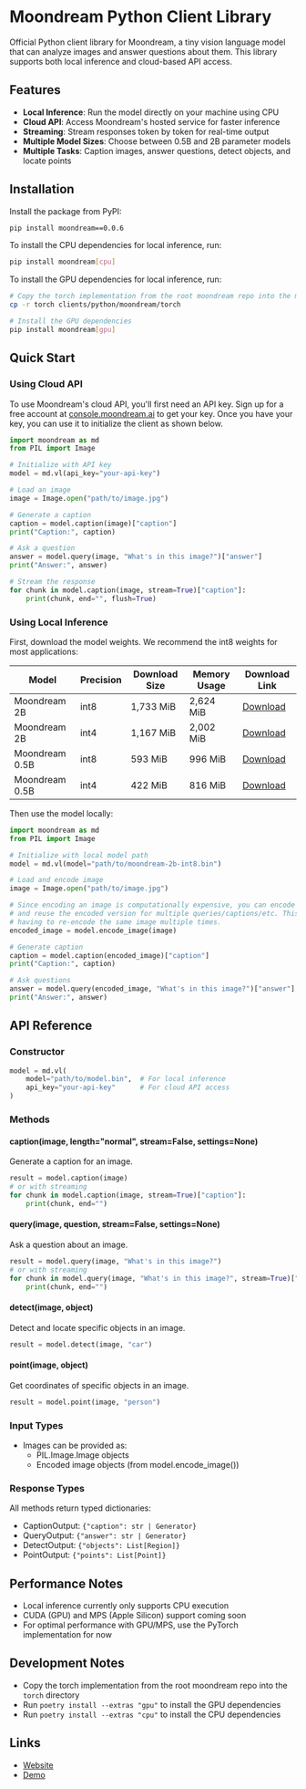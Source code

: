 # Moondream Python Client Library

Official Python client library for Moondream, a tiny vision language model that
can analyze images and answer questions about them. This library supports both
local inference and cloud-based API access.

## Features

- **Local Inference**: Run the model directly on your machine using CPU
- **Cloud API**: Access Moondream's hosted service for faster inference
- **Streaming**: Stream responses token by token for real-time output
- **Multiple Model Sizes**: Choose between 0.5B and 2B parameter models
- **Multiple Tasks**: Caption images, answer questions, detect objects, and locate points

## Installation

Install the package from PyPI:

```bash
pip install moondream==0.0.6
```

To install the CPU dependencies for local inference, run:

```bash
pip install moondream[cpu]
```

To install the GPU dependencies for local inference, run:

```bash
# Copy the torch implementation from the root moondream repo into the moondream/torch directory
cp -r torch clients/python/moondream/torch

# Install the GPU dependencies
pip install moondream[gpu]
```

## Quick Start

### Using Cloud API

To use Moondream's cloud API, you'll first need an API key. Sign up for a free
account at [console.moondream.ai](https://console.moondream.ai) to get your key.
Once you have your key, you can use it to initialize the client as shown below.

```python
import moondream as md
from PIL import Image

# Initialize with API key
model = md.vl(api_key="your-api-key")

# Load an image
image = Image.open("path/to/image.jpg")

# Generate a caption
caption = model.caption(image)["caption"]
print("Caption:", caption)

# Ask a question
answer = model.query(image, "What's in this image?")["answer"]
print("Answer:", answer)

# Stream the response
for chunk in model.caption(image, stream=True)["caption"]:
    print(chunk, end="", flush=True)
```

### Using Local Inference

First, download the model weights. We recommend the int8 weights for most applications:

| Model          | Precision | Download Size | Memory Usage | Download Link                                                                                                                                   |
| -------------- | --------- | ------------- | ------------ | ----------------------------------------------------------------------------------------------------------------------------------------------- |
| Moondream 2B   | int8      | 1,733 MiB     | 2,624 MiB    | [Download](https://huggingface.co/vikhyatk/moondream2/resolve/9dddae84d54db4ac56fe37817aeaeb502ed083e2/moondream-2b-int8.mf.gz?download=true)   |
| Moondream 2B   | int4      | 1,167 MiB     | 2,002 MiB    | [Download](https://huggingface.co/vikhyatk/moondream2/resolve/9dddae84d54db4ac56fe37817aeaeb502ed083e2/moondream-2b-int4.mf.gz?download=true)   |
| Moondream 0.5B | int8      | 593 MiB       | 996 MiB      | [Download](https://huggingface.co/vikhyatk/moondream2/resolve/9dddae84d54db4ac56fe37817aeaeb502ed083e2/moondream-0_5b-int8.mf.gz?download=true) |
| Moondream 0.5B | int4      | 422 MiB       | 816 MiB      | [Download](https://huggingface.co/vikhyatk/moondream2/resolve/9dddae84d54db4ac56fe37817aeaeb502ed083e2/moondream-0_5b-int4.mf.gz?download=true) |

Then use the model locally:

```python
import moondream as md
from PIL import Image

# Initialize with local model path
model = md.vl(model="path/to/moondream-2b-int8.bin")

# Load and encode image
image = Image.open("path/to/image.jpg")

# Since encoding an image is computationally expensive, you can encode it once
# and reuse the encoded version for multiple queries/captions/etc. This avoids
# having to re-encode the same image multiple times.
encoded_image = model.encode_image(image)

# Generate caption
caption = model.caption(encoded_image)["caption"]
print("Caption:", caption)

# Ask questions
answer = model.query(encoded_image, "What's in this image?")["answer"]
print("Answer:", answer)
```

## API Reference

### Constructor

```python
model = md.vl(
    model="path/to/model.bin",  # For local inference
    api_key="your-api-key"      # For cloud API access
)
```

### Methods

#### caption(image, length="normal", stream=False, settings=None)

Generate a caption for an image.

```python
result = model.caption(image)
# or with streaming
for chunk in model.caption(image, stream=True)["caption"]:
    print(chunk, end="")
```

#### query(image, question, stream=False, settings=None)

Ask a question about an image.

```python
result = model.query(image, "What's in this image?")
# or with streaming
for chunk in model.query(image, "What's in this image?", stream=True)["answer"]:
    print(chunk, end="")
```

#### detect(image, object)

Detect and locate specific objects in an image.

```python
result = model.detect(image, "car")
```

#### point(image, object)

Get coordinates of specific objects in an image.

```python
result = model.point(image, "person")
```

### Input Types

- Images can be provided as:
  - PIL.Image.Image objects
  - Encoded image objects (from model.encode_image())

### Response Types

All methods return typed dictionaries:

- CaptionOutput: `{"caption": str | Generator}`
- QueryOutput: `{"answer": str | Generator}`
- DetectOutput: `{"objects": List[Region]}`
- PointOutput: `{"points": List[Point]}`

## Performance Notes

- Local inference currently only supports CPU execution
- CUDA (GPU) and MPS (Apple Silicon) support coming soon
- For optimal performance with GPU/MPS, use the PyTorch implementation for now

## Development Notes

- Copy the torch implementation from the root moondream repo into the `torch` directory
- Run `poetry install --extras "gpu"` to install the GPU dependencies
- Run `poetry install --extras "cpu"` to install the CPU dependencies

## Links

- [Website](https://moondream.ai/)
- [Demo](https://moondream.ai/playground)
